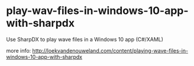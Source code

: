 # play-wav-files-in-windows-10-app-with-sharpdx
Use SharpDX to play wave files in a Windows 10 app (C#/XAML)

more info: http://loekvandenouweland.com/content/playing-wave-files-in-windows-10-app-with-sharpdx
